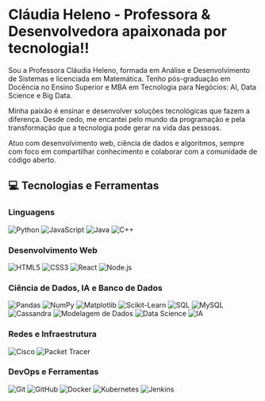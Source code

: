 # Cláudia Heleno - Professora & Desenvolvedora apaixonada por tecnologia!!

Sou a Professora Cláudia Heleno, formada em Análise e Desenvolvimento de Sistemas e licenciada em Matemática.
Tenho pós-graduação em Docência no Ensino Superior e MBA em Tecnologia para Negócios: AI, Data Science e Big Data.

Minha paixão é ensinar e desenvolver soluções tecnológicas que fazem a diferença. Desde cedo, me encantei pelo mundo da programação e pela transformação que a tecnologia pode gerar na vida das pessoas.

Atuo com desenvolvimento web, ciência de dados e algoritmos, sempre com foco em compartilhar conhecimento e colaborar com a comunidade de código aberto.

## 💻 Tecnologias e Ferramentas

### Linguagens
![Python](https://img.shields.io/badge/-Python-3776AB?style=flat-square&logo=python&logoColor=white)
![JavaScript](https://img.shields.io/badge/-JavaScript-F7DF1E?style=flat-square&logo=javascript&logoColor=black)
![Java](https://img.shields.io/badge/-Java-007396?style=flat-square&logo=java&logoColor=white)
![C++](https://img.shields.io/badge/-C++-00599C?style=flat-square&logo=c%2b%2b&logoColor=white)

### Desenvolvimento Web
![HTML5](https://img.shields.io/badge/-HTML5-E34F26?style=flat-square&logo=html5&logoColor=white)
![CSS3](https://img.shields.io/badge/-CSS3-1572B6?style=flat-square&logo=css3)
![React](https://img.shields.io/badge/-React-61DAFB?style=flat-square&logo=react&logoColor=black)
![Node.js](https://img.shields.io/badge/-Node.js-339933?style=flat-square&logo=node.js&logoColor=white)

### Ciência de Dados, IA e Banco de Dados
![Pandas](https://img.shields.io/badge/-Pandas-150458?style=flat-square&logo=pandas)
![NumPy](https://img.shields.io/badge/-NumPy-013243?style=flat-square&logo=numpy)
![Matplotlib](https://img.shields.io/badge/Matplotlib-11557C?style=flat-square&logo=python&logoColor=white)
![Scikit-Learn](https://img.shields.io/badge/-Scikit--Learn-F7931E?style=flat-square&logo=scikit-learn&logoColor=white)
![SQL](https://img.shields.io/badge/-SQL-4479A1?style=flat-square&logo=sqlite&logoColor=white)
![MySQL](https://img.shields.io/badge/-MySQL-4479A1?style=flat-square&logo=mysql&logoColor=white)
![Cassandra](https://img.shields.io/badge/-Cassandra-1283A2?style=flat-square&logo=apachecassandra&logoColor=white)
![Modelagem de Dados](https://img.shields.io/badge/Modelagem_de_Dados-0A0A0A?style=flat-square&logo=erlang&logoColor=white)
![Data Science](https://img.shields.io/badge/Data_Science-FF6F61?style=flat-square&logo=databricks&logoColor=white)
![IA](https://img.shields.io/badge/IA-5C2D91?style=flat-square&logo=artificialintelligence&logoColor=white)

### Redes e Infraestrutura
![Cisco](https://img.shields.io/badge/-Cisco-1BA0E1?style=flat-square&logo=cisco&logoColor=white)
![Packet Tracer](https://img.shields.io/badge/-Packet_Tracer-F87C20?style=flat-square&logo=cisco&logoColor=white)

### DevOps e Ferramentas
![Git](https://img.shields.io/badge/-Git-F05032?style=flat-square&logo=git&logoColor=white)
![GitHub](https://img.shields.io/badge/-GitHub-181717?style=flat-square&logo=github)
![Docker](https://img.shields.io/badge/-Docker-2496ED?style=flat-square&logo=docker&logoColor=white)
![Kubernetes](https://img.shields.io/badge/-Kubernetes-326CE5?style=flat-square&logo=kubernetes&logoColor=white)
![Jenkins](https://img.shields.io/badge/-Jenkins-D24939?style=flat-square&logo=jenkins&logoColor=white)

